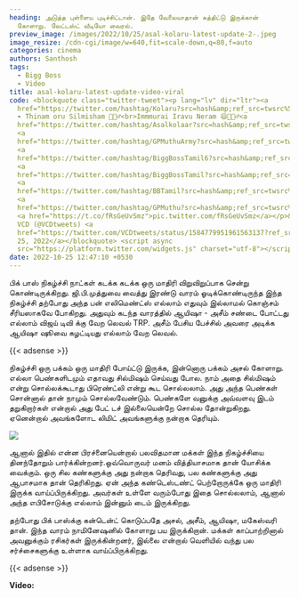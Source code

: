 ```yaml
---
heading: அடுத்த புள்ளைய புடிச்சிட்டான். இதே வேலையாதான் சுத்திட்டு இருக்கான்
  கோளாறு. லேட்டஸ்ட் வீடியோ வைரல்.
preview_image: /images/2022/10/25/asal-kolaru-latest-update-2-.jpeg
image_resize: /cdn-cgi/image/w=640,fit=scale-down,q=80,f=auto
categories: cinema
authors: Santhosh
tags:
  - Bigg Boss
  - Video
title: asal-kolaru-latest-update-video-viral
code: <blockquote class="twitter-tweet"><p lang="lv" dir="ltr"><a
  href="https://twitter.com/hashtag/Kolaru?src=hash&amp;ref_src=twsrc%5Etfw">#Kolaru</a>
  - Thinam oru Silmisham 🤷🏾‍♂️<br>Immmurai Iravu Neram 😄🤦🏾‍♂️<a
  href="https://twitter.com/hashtag/Asalkolaar?src=hash&amp;ref_src=twsrc%5Etfw">#Asalkolaar</a>
  <a
  href="https://twitter.com/hashtag/GPMuthuArmy?src=hash&amp;ref_src=twsrc%5Etfw">#GPMuthuArmy</a>
  <a
  href="https://twitter.com/hashtag/BiggBossTamil6?src=hash&amp;ref_src=twsrc%5Etfw">#BiggBossTamil6</a>
  <a
  href="https://twitter.com/hashtag/BiggBossTamil?src=hash&amp;ref_src=twsrc%5Etfw">#BiggBossTamil</a>
  <a
  href="https://twitter.com/hashtag/BBTamil?src=hash&amp;ref_src=twsrc%5Etfw">#BBTamil</a>
  <a
  href="https://twitter.com/hashtag/GPMuthu?src=hash&amp;ref_src=twsrc%5Etfw">#GPMuthu</a>
  <a href="https://t.co/fRsGeUvSmz">pic.twitter.com/fRsGeUvSmz</a></p>&mdash;
  VCD (@VCDtweets) <a
  href="https://twitter.com/VCDtweets/status/1584779951961563137?ref_src=twsrc%5Etfw">October
  25, 2022</a></blockquote> <script async
  src="https://platform.twitter.com/widgets.js" charset="utf-8"></script>
date: 2022-10-25 12:47:10 +0530
---
```

பிக் பாஸ் நிகழ்ச்சி நாட்கள் கடக்க கடக்க ஒரு மாதிரி விறுவிறுப்பாக சென்று கொண்டிருக்கிறது. ஜி.பி.முத்துவை வைத்து இரண்டு வாரம் ஓடிக்கொண்டிருந்த இந்த நிகழ்ச்சி தற்போது அந்த பன் எலிமெண்ட்ஸ் எல்லாம் எதுவும் இல்லாமல் கொஞ்சம் சீரியஸாகவே போகிறது. அதுவும் கடந்த வாரத்தில் ஆயிஷா - அசீம் சண்டை போட்டது எல்லாம் விஜய் டிவி க்கு வேற லெவல் TRP. அசீம் பேசிய பேச்சில் அவரை அடிக்க ஆயிஷா ஷூவை கழட்டியது எல்லாம் வேற லெவல்.

{{< adsense >}}

நிகழ்ச்சி ஒரு பக்கம் ஒரு மாதிரி போய்ட்டு இருக்க, இன்னொரு பக்கம் அசல் கோளாறு. எல்லா பெண்களிடமும் எதாவது சில்மிஷம் செய்வது போல. நாம் அதை சில்மிஷம் என்று சொல்லக்கூடாது பிரெண்ட்லி என்று கூட சொல்லலாம். அது அந்த பெண்கள் சொன்னால் தான் நாமும் சொல்லவேண்டும். பெண்களே வனுக்கு அவ்வளவு இடம் தறுகிறார்கள் என்றால் அது பேட் டச் இல்லையென்றே சொல்ல தோன்றுகிறது. ஏனென்றால் அவங்களோட லிமிட் அவங்களுக்கு நன்றாக தெரியும்.

![](/images/2022/10/25/asal-kolaru-latest-update-1-.jpeg)

ஆனால் இதில் என்ன பிரச்னையென்றால் பலவிதமான மக்கள் இந்த நிகழ்ச்சியை தினந்தோறும் பார்க்கின்றனர்.ஒவ்வொருவர் மனம் வித்தியாசமாக தான் யோசிக்க வைக்கும். ஒரு சில கண்களுக்கு அது நன்றாக தெரிவது, பல கண்களுக்கு அது ஆபாசமாக தான் தெரிகிறது. ஏன் அந்த கண்டெஸ்டண்ட் பெற்றோருக்கே ஒரு மாதிரி இருக்க வாய்ப்பிருக்கிறது. அவர்கள் உள்ளே வரும்போது இதை சொல்லலாம், ஆனால் அந்த எபிசோடுக்கு எல்லாம் இன்னும் டைம் இருக்கிறது.

தற்போது பிக் பாஸ்க்கு கன்டென்ட் கொடுப்பதே அசல், அசீம், ஆயிஷா, மகேஸ்வரி தான். இந்த வாரம் நாமினேஷனில் கோளாறு பய இருக்கிறான். மக்கள் காப்பாற்றினால் அவனுக்கும் ரசிகர்கள் இருக்கின்றனர், இல்லை என்றால் வெளியில் வந்து பல சர்ச்சைகளுக்கு உள்ளாக வாய்ப்பிருக்கிறது. 

{{< adsense >}}

**V﻿ideo:**